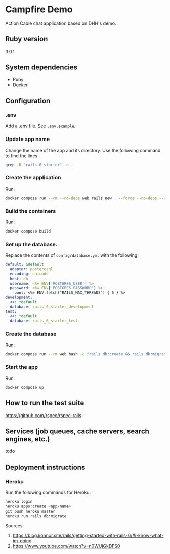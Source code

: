 # Campfire Demo

Action Cable chat application based on DHH's demo.

## Ruby version
3.0.1

## System dependencies
* Ruby
* Docker

## Configuration

### .env
Add a .env file. See `.env.example`.

### Update app name
Change the name of the app and its directory. Use the following command to find the lines:
```sh
grep -R "rails_6_starter" -n .
```

### Create the application
Run:
```sh
docker compose run --rm --no-deps web rails new . --force --no-deps --database=postgresql
```

### Build the containers
Run:
```sh
docker compose build
```

### Set up the database.
Replace the contents of `config/database.yml` with the following:
```yml
default: &default
  adapter: postgresql
  encoding: unicode
  host: db
  username: <%= ENV['POSTGRES_USER'] %>
  password: <%= ENV['POSTGRES_PASSWORD'] %>
	pool: <%= ENV.fetch("RAILS_MAX_THREADS") { 5 } %>
development:
  <<: *default
  database: rails_6_starter_development
test:
  <<: *default
  database: rails_6_starter_test
```

### Create the database
Run:
```sh
docker compose run --rm web bash -c "rails db:create && rails db:migrate"
```

### Start the app
Run:
```sh
docker compose up
```

## How to run the test suite
https://github.com/rspec/rspec-rails

## Services (job queues, cache servers, search engines, etc.)
todo

## Deployment instructions

### Heroku

Run the following commands for Heroku:
```sh
heroku login
heroku apps:create <app-name>
git push heroku master
heroku run rails db:migrate
```

Sources:
1. https://blog.konnor.site/rails/getting-started-with-rails-6/#i-know-what-im-doing
2. https://www.youtube.com/watch?v=n0WUjGkDFS0
